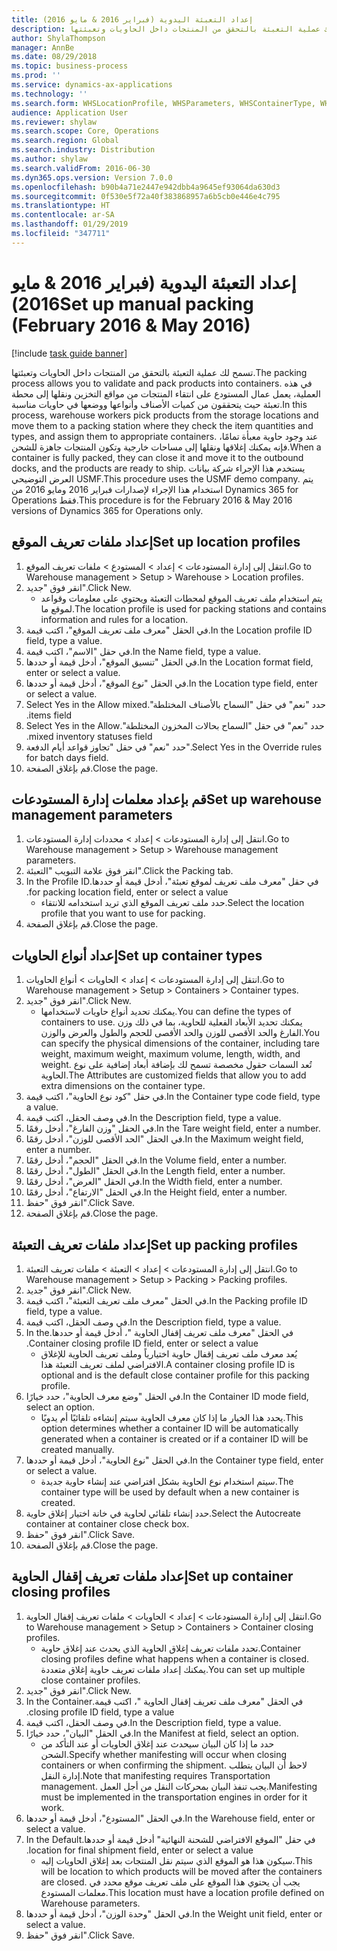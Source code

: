```yaml
---
title: إعداد التعبئة اليدوية (فبراير 2016 & مايو 2016)
description: تسمح لك عملية التعبئة بالتحقق من المنتجات داخل الحاويات وتعبئتها.
author: ShylaThompson
manager: AnnBe
ms.date: 08/29/2018
ms.topic: business-process
ms.prod: ''
ms.service: dynamics-ax-applications
ms.technology: ''
ms.search.form: WHSLocationProfile, WHSParameters, WHSContainerType, WHSPackProfile, WHSCloseContainerProfile, InventLocationIdLookup, UnitOfMeasureLookup
audience: Application User
ms.reviewer: shylaw
ms.search.scope: Core, Operations
ms.search.region: Global
ms.search.industry: Distribution
ms.author: shylaw
ms.search.validFrom: 2016-06-30
ms.dyn365.ops.version: Version 7.0.0
ms.openlocfilehash: b90b4a71e2447e942dbb4a9645ef93064da630d3
ms.sourcegitcommit: 0f530e5f72a40f383868957a6b5cb0e446e4c795
ms.translationtype: HT
ms.contentlocale: ar-SA
ms.lasthandoff: 01/29/2019
ms.locfileid: "347711"
---
```

# <a name="set-up-manual-packing-february-2016--may-2016"></a><span data-ttu-id="495d2-103">إعداد التعبئة اليدوية (فبراير 2016 & مايو 2016)</span><span class="sxs-lookup"><span data-stu-id="495d2-103">Set up manual packing (February 2016 & May 2016)</span></span>

[!include [task guide banner](../../includes/task-guide-banner.md)]

<span data-ttu-id="495d2-104">تسمح لك عملية التعبئة بالتحقق من المنتجات داخل الحاويات وتعبئتها.</span><span class="sxs-lookup"><span data-stu-id="495d2-104">The packing process allows you to validate and pack products into containers.</span></span> <span data-ttu-id="495d2-105">في هذه العملية، يعمل عمال المستودع على انتقاء المنتجات من مواقع التخزين ونقلها إلى محطة تعبئة حيث يتحققون من كميات الأصناف وأنواعها ووضعها في حاويات مناسبة.</span><span class="sxs-lookup"><span data-stu-id="495d2-105">In this process, warehouse workers pick products from the storage locations and move them to a packing station where they check the item quantities and types, and assign them to appropriate containers.</span></span> <span data-ttu-id="495d2-106">عند وجود حاوية معبأة تمامًا، فإنه يمكنك إغلاقها ونقلها إلى مساحات خارجية وتكون المنتجات جاهزة للشحن.</span><span class="sxs-lookup"><span data-stu-id="495d2-106">When a container is fully packed, they can close it and move it to the outbound docks, and the products are ready to ship.</span></span> <span data-ttu-id="495d2-107">يستخدم هذا الإجراء شركة بيانات العرض التوضيحي USMF.</span><span class="sxs-lookup"><span data-stu-id="495d2-107">This procedure uses the USMF demo company.</span></span> <span data-ttu-id="495d2-108">يتم استخدام هذا الإجراء لإصدارات فبراير 2016 ومايو 2016 من Dynamics 365 for Operations فقط.</span><span class="sxs-lookup"><span data-stu-id="495d2-108">This procedure is for the February 2016 & May 2016 versions of Dynamics 365 for Operations only.</span></span>


## <a name="set-up-location-profiles"></a><span data-ttu-id="495d2-109">إعداد ملفات تعريف الموقع</span><span class="sxs-lookup"><span data-stu-id="495d2-109">Set up location profiles</span></span>
1. <span data-ttu-id="495d2-110">انتقل إلى إدارة المستودعات‬ > إعداد > المستودع > ملفات تعريف الموقع‬.</span><span class="sxs-lookup"><span data-stu-id="495d2-110">Go to Warehouse management > Setup > Warehouse > Location profiles.</span></span>
2. <span data-ttu-id="495d2-111">انقر فوق "جديد".</span><span class="sxs-lookup"><span data-stu-id="495d2-111">Click New.</span></span>
    * <span data-ttu-id="495d2-112">يتم استخدام ملف تعريف الموقع لمحطات التعبئة ويحتوي على معلومات وقواعد لموقع ما.</span><span class="sxs-lookup"><span data-stu-id="495d2-112">The location profile is used for packing stations and contains information and rules for a location.</span></span>  
3. <span data-ttu-id="495d2-113">في الحقل "معرف ملف تعريف الموقع"، اكتب قيمة.</span><span class="sxs-lookup"><span data-stu-id="495d2-113">In the Location profile ID field, type a value.</span></span>
4. <span data-ttu-id="495d2-114">في حقل "الاسم"، اكتب قيمة.</span><span class="sxs-lookup"><span data-stu-id="495d2-114">In the Name field, type a value.</span></span>
5. <span data-ttu-id="495d2-115">في الحقل "تنسيق الموقع"، أدخل قيمة أو حددها.</span><span class="sxs-lookup"><span data-stu-id="495d2-115">In the Location format field, enter or select a value.</span></span>
6. <span data-ttu-id="495d2-116">في الحقل "نوع الموقع‬"، أدخل قيمة أو حددها.</span><span class="sxs-lookup"><span data-stu-id="495d2-116">In the Location type field, enter or select a value.</span></span>
7. <span data-ttu-id="495d2-117">حدد "نعم" في حقل "‏‫‏‫السماح بالأصناف المختلطة".</span><span class="sxs-lookup"><span data-stu-id="495d2-117">Select Yes in the Allow mixed items field.</span></span>
8. <span data-ttu-id="495d2-118">حدد "نعم" في حقل "‏‫‏‫السماح بحالات المخزون المختلطة".</span><span class="sxs-lookup"><span data-stu-id="495d2-118">Select Yes in the Allow mixed  inventory statuses field.</span></span>
9. <span data-ttu-id="495d2-119">حدد "نعم" في حقل "تجاوز قواعد أيام الدفعة".</span><span class="sxs-lookup"><span data-stu-id="495d2-119">Select Yes in the Override rules for batch days field.</span></span>
10. <span data-ttu-id="495d2-120">قم بإغلاق الصفحة.</span><span class="sxs-lookup"><span data-stu-id="495d2-120">Close the page.</span></span>

## <a name="set-up-warehouse-management-parameters"></a><span data-ttu-id="495d2-121">قم بإعداد معلمات إدارة المستودعات</span><span class="sxs-lookup"><span data-stu-id="495d2-121">Set up warehouse management parameters</span></span> 
1. <span data-ttu-id="495d2-122">انتقل إلى إدارة المستودعات > إعداد‬ > محددات إدارة المستودعات.</span><span class="sxs-lookup"><span data-stu-id="495d2-122">Go to Warehouse management > Setup > Warehouse management parameters.</span></span>
2. <span data-ttu-id="495d2-123">انقر فوق علامة التبويب "التعبئة".</span><span class="sxs-lookup"><span data-stu-id="495d2-123">Click the Packing tab.</span></span>
3. <span data-ttu-id="495d2-124">في حقل "‏‫معرف ملف تعريف لموقع تعبئة"، أدخل قيمة أو حددها.</span><span class="sxs-lookup"><span data-stu-id="495d2-124">In the Profile ID for packing location field, enter or select a value.</span></span>
    * <span data-ttu-id="495d2-125">حدد ملف تعريف الموقع الذي تريد استخدامه للانتقاء.</span><span class="sxs-lookup"><span data-stu-id="495d2-125">Select the location profile that you want to use for packing.</span></span>  
4. <span data-ttu-id="495d2-126">قم بإغلاق الصفحة.</span><span class="sxs-lookup"><span data-stu-id="495d2-126">Close the page.</span></span>

## <a name="set-up-container-types"></a><span data-ttu-id="495d2-127">إعداد أنواع الحاويات</span><span class="sxs-lookup"><span data-stu-id="495d2-127">Set up container types</span></span>
1. <span data-ttu-id="495d2-128">انتقل إلى إدارة المستودعات > إعداد > الحاويات > أنواع الحاويات.</span><span class="sxs-lookup"><span data-stu-id="495d2-128">Go to Warehouse management > Setup > Containers > Container types.</span></span>
2. <span data-ttu-id="495d2-129">انقر فوق "جديد".</span><span class="sxs-lookup"><span data-stu-id="495d2-129">Click New.</span></span>
    * <span data-ttu-id="495d2-130">يمكنك تحديد أنواع حاويات لاستخدامها.</span><span class="sxs-lookup"><span data-stu-id="495d2-130">You can define the types of containers to use.</span></span> <span data-ttu-id="495d2-131">يمكنك تحديد الأبعاد الفعلية للحاوية، بما في ذلك وزن الفارغ والحد الأقصى للوزن والحد الأقصى للحجم والطول والعرض والوزن.</span><span class="sxs-lookup"><span data-stu-id="495d2-131">You can specify the physical dimensions of the container, including tare weight, maximum weight, maximum volume, length, width, and weight.</span></span>  <span data-ttu-id="495d2-132">تُعد السمات حقول مخصصة تسمح لك بإضافة أبعاد إضافية على نوع الحاوية.</span><span class="sxs-lookup"><span data-stu-id="495d2-132">The Attributes are customized fields that allow you to add extra dimensions on the container type.</span></span>     
3. <span data-ttu-id="495d2-133">في حقل "كود نوع الحاوية"، اكتب قيمة.</span><span class="sxs-lookup"><span data-stu-id="495d2-133">In the Container type code field, type a value.</span></span>
4. <span data-ttu-id="495d2-134">في وصف الحقل، اكتب قيمة.</span><span class="sxs-lookup"><span data-stu-id="495d2-134">In the Description field, type a value.</span></span>
5. <span data-ttu-id="495d2-135">في الحقل "وزن الفارغ‬"، أدخل رقمًا.</span><span class="sxs-lookup"><span data-stu-id="495d2-135">In the Tare weight field, enter a number.</span></span>
6. <span data-ttu-id="495d2-136">في الحقل "الحد الأقصى للوزن"، أدخل رقمًا.</span><span class="sxs-lookup"><span data-stu-id="495d2-136">In the Maximum weight field, enter a number.</span></span>
7. <span data-ttu-id="495d2-137">في الحقل "الحجم‬"، أدخل رقمًا.</span><span class="sxs-lookup"><span data-stu-id="495d2-137">In the Volume field, enter a number.</span></span>
8. <span data-ttu-id="495d2-138">في الحقل "الطول"، أدخل رقمًا.</span><span class="sxs-lookup"><span data-stu-id="495d2-138">In the Length field, enter a number.</span></span>
9. <span data-ttu-id="495d2-139">في الحقل "العرض"، أدخل رقمًا.</span><span class="sxs-lookup"><span data-stu-id="495d2-139">In the Width field, enter a number.</span></span>
10. <span data-ttu-id="495d2-140">في الحقل "الارتفاع"، أدخل رقمًا.</span><span class="sxs-lookup"><span data-stu-id="495d2-140">In the Height field, enter a number.</span></span>
11. <span data-ttu-id="495d2-141">انقر فوق "حفظ".</span><span class="sxs-lookup"><span data-stu-id="495d2-141">Click Save.</span></span>
12. <span data-ttu-id="495d2-142">قم بإغلاق الصفحة.</span><span class="sxs-lookup"><span data-stu-id="495d2-142">Close the page.</span></span>

## <a name="set-up-packing-profiles"></a><span data-ttu-id="495d2-143">إعداد ملفات تعريف التعبئة</span><span class="sxs-lookup"><span data-stu-id="495d2-143">Set up packing profiles</span></span>
1. <span data-ttu-id="495d2-144">انتقل إلى إدارة المستودعات > إعداد > التعبئة > ملفات تعريف التعبئة.</span><span class="sxs-lookup"><span data-stu-id="495d2-144">Go to Warehouse management > Setup > Packing > Packing profiles.</span></span>
2. <span data-ttu-id="495d2-145">انقر فوق "جديد".</span><span class="sxs-lookup"><span data-stu-id="495d2-145">Click New.</span></span>
3. <span data-ttu-id="495d2-146">في الحقل "معرف ملف تعريف التعبئة"، اكتب قيمة.</span><span class="sxs-lookup"><span data-stu-id="495d2-146">In the Packing profile ID field, type a value.</span></span>
4. <span data-ttu-id="495d2-147">في وصف الحقل، اكتب قيمة.</span><span class="sxs-lookup"><span data-stu-id="495d2-147">In the Description field, type a value.</span></span>
5. <span data-ttu-id="495d2-148">في الحقل "‏‫معرف ملف تعريف إقفال الحاوية "، أدخل قيمة أو حددها.</span><span class="sxs-lookup"><span data-stu-id="495d2-148">In the Container closing profile ID field, enter or select a value.</span></span>
    * <span data-ttu-id="495d2-149">يُعد معرف ملف تعريف إقفال حاوية اختيارياً وملف تعريف الحاوية للإغلاق الافتراضي لملف تعريف التعبئة هذا.</span><span class="sxs-lookup"><span data-stu-id="495d2-149">A container closing profile ID is optional and is the default close container profile for this packing profile.</span></span>  
6. <span data-ttu-id="495d2-150">في الحقل "وضع معرف الحاوية"، حدد خيارًا.</span><span class="sxs-lookup"><span data-stu-id="495d2-150">In the Container ID mode field, select an option.</span></span>
    * <span data-ttu-id="495d2-151">يحدد هذا الخيار ما إذا كان معرف الحاوية سيتم إنشاءه تلقائيًا أم يدويًا.</span><span class="sxs-lookup"><span data-stu-id="495d2-151">This option determines whether a container ID will be automatically generated when a container is created or if a container ID will be created manually.</span></span>  
7. <span data-ttu-id="495d2-152">في الحقل "نوع الحاوية"، أدخل قيمة أو حددها.</span><span class="sxs-lookup"><span data-stu-id="495d2-152">In the Container type field, enter or select a value.</span></span>
    * <span data-ttu-id="495d2-153">سيتم استخدام نوع الحاوية بشكل افتراضي عند إنشاء حاوية جديدة.</span><span class="sxs-lookup"><span data-stu-id="495d2-153">The container type will be used by default when a new container is created.</span></span>  
8. <span data-ttu-id="495d2-154">حدد إنشاء تلقائي لحاوية في خانة اختيار إغلاق حاوية.</span><span class="sxs-lookup"><span data-stu-id="495d2-154">Select the Autocreate container at container close check box.</span></span>
9. <span data-ttu-id="495d2-155">انقر فوق "حفظ".</span><span class="sxs-lookup"><span data-stu-id="495d2-155">Click Save.</span></span>
10. <span data-ttu-id="495d2-156">قم بإغلاق الصفحة.</span><span class="sxs-lookup"><span data-stu-id="495d2-156">Close the page.</span></span>

## <a name="set-up-container-closing-profiles"></a><span data-ttu-id="495d2-157">إعداد ملفات تعريف إقفال الحاوية</span><span class="sxs-lookup"><span data-stu-id="495d2-157">Set up container closing profiles</span></span>
1. <span data-ttu-id="495d2-158">انتقل إلى إدارة المستودعات > إعداد > الحاويات > ملفات تعريف إقفال الحاوية‬.</span><span class="sxs-lookup"><span data-stu-id="495d2-158">Go to Warehouse management > Setup > Containers > Container closing profiles.</span></span>
    * <span data-ttu-id="495d2-159">تحدد ملفات تعريف إغلاق الحاوية الذي يحدث عند إغلاق حاوية.</span><span class="sxs-lookup"><span data-stu-id="495d2-159">Container closing profiles define what happens when a container is closed.</span></span> <span data-ttu-id="495d2-160">يمكنك إعداد ملفات تعريف حاوية إغلاق متعددة.</span><span class="sxs-lookup"><span data-stu-id="495d2-160">You can set up multiple close container profiles.</span></span>       
2. <span data-ttu-id="495d2-161">انقر فوق "جديد".</span><span class="sxs-lookup"><span data-stu-id="495d2-161">Click New.</span></span>
3. <span data-ttu-id="495d2-162">في الحقل "‏‫معرف ملف تعريف إقفال الحاوية "، اكتب قيمة.</span><span class="sxs-lookup"><span data-stu-id="495d2-162">In the Container closing profile ID field, type a value.</span></span>
4. <span data-ttu-id="495d2-163">في وصف الحقل، اكتب قيمة.</span><span class="sxs-lookup"><span data-stu-id="495d2-163">In the Description field, type a value.</span></span>
5. <span data-ttu-id="495d2-164">في الحقل "البيان"، حدد خيارًا.</span><span class="sxs-lookup"><span data-stu-id="495d2-164">In the Manifest at field, select an option.</span></span>
    * <span data-ttu-id="495d2-165">حدد ما إذا كان البيان سيحدث عند إغلاق الحاويات أو عند التأكد من الشحن.</span><span class="sxs-lookup"><span data-stu-id="495d2-165">Specify whether manifesting will occur when closing containers or when confirming the shipment.</span></span> <span data-ttu-id="495d2-166">لاحظ أن البيان يتطلب إدارة النقل.</span><span class="sxs-lookup"><span data-stu-id="495d2-166">Note that manifesting requires Transportation management.</span></span> <span data-ttu-id="495d2-167">يجب تنفذ البيان بمحركات النقل من أجل العمل.</span><span class="sxs-lookup"><span data-stu-id="495d2-167">Manifesting must be implemented in the transportation engines in order for it work.</span></span>  
6. <span data-ttu-id="495d2-168">في الحقل "المستودع"، أدخل قيمة أو حددها.</span><span class="sxs-lookup"><span data-stu-id="495d2-168">In the Warehouse field, enter or select a value.</span></span>
7. <span data-ttu-id="495d2-169">في حقل "‏‫‏‫الموقع الافتراضي للشحنة النهائية‬" أدخل قيمة أو حددها.</span><span class="sxs-lookup"><span data-stu-id="495d2-169">In the Default location for final shipment field, enter or select a value.</span></span>
    * <span data-ttu-id="495d2-170">سيكون هذا هو الموقع الذي سيتم نقل المنتجات بعد إغلاق الحاويات إليه.</span><span class="sxs-lookup"><span data-stu-id="495d2-170">This will be location to which products will be moved after the containers are closed.</span></span> <span data-ttu-id="495d2-171">يجب أن يحتوي هذا الموقع على ملف تعريف موقع محدد في معلمات المستودع.</span><span class="sxs-lookup"><span data-stu-id="495d2-171">This location must have a location profile defined on Warehouse parameters.</span></span>  
8. <span data-ttu-id="495d2-172">في الحقل "وحدة الوزن"، أدخل قيمة أو حددها.</span><span class="sxs-lookup"><span data-stu-id="495d2-172">In the Weight unit field, enter or select a value.</span></span>
9. <span data-ttu-id="495d2-173">انقر فوق "حفظ".</span><span class="sxs-lookup"><span data-stu-id="495d2-173">Click Save.</span></span>


